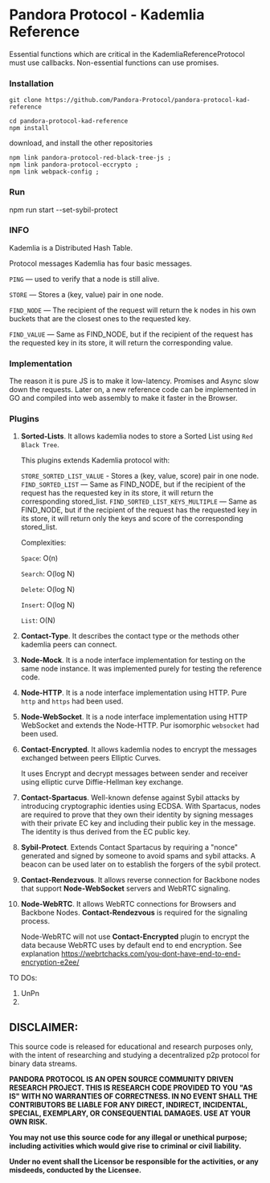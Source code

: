 # Pandora Protocol - Kademlia Reference

Essential functions which are critical in the KademliaReferenceProtocol must use callbacks. Non-essential functions can use promises.

### Installation

``` 
git clone https://github.com/Pandora-Protocol/pandora-protocol-kad-reference

cd pandora-protocol-kad-reference
npm install
```

download, and install the other repositories
```
npm link pandora-protocol-red-black-tree-js ;
npm link pandora-protocol-eccrypto ;
npm link webpack-config ;
```

### Run

npm run start --set-sybil-protect

### INFO

Kademlia is a Distributed Hash Table.

Protocol messages
Kademlia has four basic messages.

`PING` — used to verify that a node is still alive.

`STORE` — Stores a (key, value) pair in one node.

`FIND_NODE` — The recipient of the request will return the k nodes in his own buckets that are the closest ones to the requested key.

`FIND_VALUE` — Same as FIND_NODE, but if the recipient of the request has the requested key in its store, it will return the corresponding value.

### Implementation
The reason it is pure JS is to make it low-latency. Promises and Async slow down the requests.
Later on, a new reference code can be implemented in GO and compiled into web assembly to make it faster in the Browser.


### Plugins

1. **Sorted-Lists**. It allows kademlia nodes to store a Sorted List using `Red Black Tree`.
   
   This plugins extends Kademlia protocol with:
   
    `STORE_SORTED_LIST_VALUE` - Stores a (key, value, score) pair in one node.
    `FIND_SORTED_LIST` — Same as FIND_NODE, but if the recipient of the request has the requested key in its store, it will return the corresponding stored_list.
    `FIND_SORTED_LIST_KEYS_MULTIPLE` — Same as FIND_NODE, but if the recipient of the request has the requested key in its store, it will return only the keys and score of the corresponding stored_list.

    Complexities:
   
    `Space`: O(n)
    
    `Search`: O(log N)
    
    `Delete`: O(log N)
    
    `Insert`: O(log N)
    
    `List`: O(N)
    
2. **Contact-Type**. It describes the contact type or the methods other kademlia peers can connect.
    
3. **Node-Mock**. It is a node interface implementation for testing on the same node instance. It was implemented purely for testing the reference code.

4. **Node-HTTP**. It is a node interface implementation using HTTP. Pure `http` and `https` had been used.

5. **Node-WebSocket**. It is a node interface implementation using HTTP WebSocket and extends the Node-HTTP. Pur isomorphic `websocket` had been used. 
        
6. **Contact-Encrypted**. It allows kademlia nodes to encrypt the messages exchanged between peers Elliptic Curves.

    It uses Encrypt and decrypt messages between sender and receiver using elliptic curve Diffie-Hellman key exchange. 
    
7. **Contact-Spartacus**. Well-known defense against Sybil attacks by introducing cryptographic identies using ECDSA. With Spartacus, nodes are required to prove that they own their identity by signing messages with their private EC key and including their public key in the message. The identity is thus derived from the EC public key.   
 
8. **Sybil-Protect**. Extends Contact Spartacus by requiring a "nonce" generated and signed by someone to avoid spams and sybil attacks. A beacon can be used later on to establish the forgers of the sybil protect.

9. **Contact-Rendezvous**. It allows reverse connection for Backbone nodes that support **Node-WebSocket** servers and WebRTC signaling.

10. **Node-WebRTC**. It allows WebRTC connections for Browsers and Backbone Nodes. **Contact-Rendezvous** is required for the signaling process.              

    Node-WebRTC will not use **Contact-Encrypted** plugin to encrypt the data because WebRTC uses by default end to end encryption. See explanation https://webrtchacks.com/you-dont-have-end-to-end-encryption-e2ee/ 

TO DOs:

1. UnPn
2. 

## DISCLAIMER: 

This source code is released for educational and research purposes only, with the intent of researching and studying a decentralized p2p protocol for binary data streams.

**PANDORA PROTOCOL IS AN OPEN SOURCE COMMUNITY DRIVEN RESEARCH PROJECT. THIS IS RESEARCH CODE PROVIDED TO YOU "AS IS" WITH NO WARRANTIES OF CORRECTNESS. IN NO EVENT SHALL THE CONTRIBUTORS BE LIABLE FOR ANY DIRECT, INDIRECT, INCIDENTAL, SPECIAL, EXEMPLARY, OR CONSEQUENTIAL DAMAGES. USE AT YOUR OWN RISK.**

**You may not use this source code for any illegal or unethical purpose; including activities which would give rise to criminal or civil liability.**

**Under no event shall the Licensor be responsible for the activities, or any misdeeds, conducted by the Licensee.**
